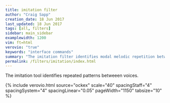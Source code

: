 ```yaml
---
title: imitation filter
author: "Craig Sapp"
creation_date: 18 Jun 2017
last_updated: 18 Jun 2017
tags: [all, filters]
sidebar: main_sidebar
examplewidth: 1200
vim: ft=html
verovio: "true"
keywords: "interface commands"
summary: "The imitation filter identifies modal melodic repetition between voices."
permalink: /filters/imitation/index.html
---
```


The imitation tool identifies repeated patterns betweeen voices.


{% include verovio.html
	source="ockex"
	scale="40"
	spacingStaff="4"
	spacingSystem="4"
	spacingLinear="0.05"
	pageWidth="1150"
	tabsize="10"
%}
<script type="application/x-humdrum" id="ockex">!!!filter: imitation
**kern	**kern
*clefGv2	*clefG2
*M3/1	*M3/1
*met(O)	*met(O)
*MM320	*MM320
=125	=125
[0c	0c
=126	=126
0c]	1r
.	1g
=127	=127
1r	1a
1G	1b
=128	=128
1A	2.cc
.	4b
1B-	1g
=129	=129
2.c	1r
4B-	.
1G	1dd
=130	=130
1r	2b
.	2g
1d	1a
=131	=131
2B-	1g
2G	.
1A	1cc
=132	=132
1G	1dd
1c	1ee
=133	=133
1d	2dd
.	1b
1e	.
.	2g
=134	=134
*-	*-
</script>


